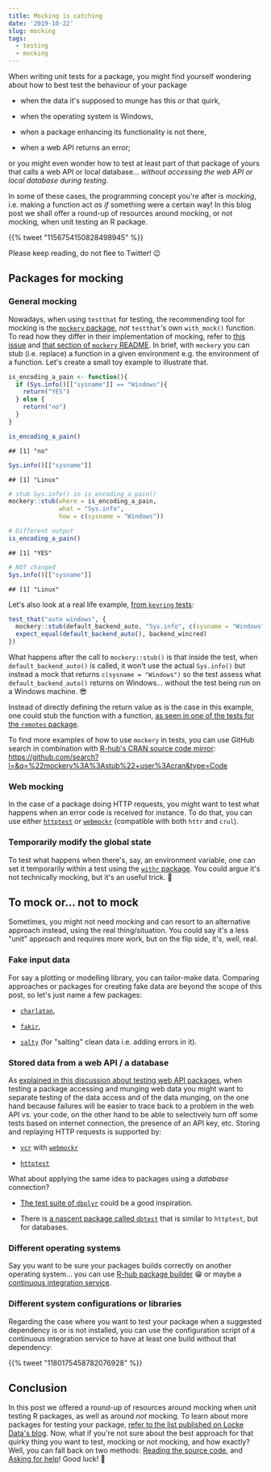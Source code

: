 ```yaml
---
title: Mocking is catching
date: '2019-10-22'
slug: mocking
tags:
  - testing
  - mocking
---
```


When writing unit tests for a package, you might find yourself wondering about how to best test the behaviour of your package 

* when the data it's supposed to munge has this or that quirk, 

* when the operating system is Windows, 

* when a package enhancing its functionality is not there,

* when a web API returns an error;

or you might even wonder how to test at least part of that package of yours that calls a web API or local database... _without accessing the web API or local database during testing_.

In some of these cases, the programming concept you're after is _mocking_, i.e. making a function act _as if_ something were a certain way! In this blog post we shall offer a round-up of resources around mocking, or not mocking, when unit testing an R package.

<!--html_preserve-->{{% tweet "1156754150828498945" %}}<!--/html_preserve-->

Please keep reading, do not flee to Twitter! :wink:

## Packages for mocking

### General mocking

Nowadays, when using `testthat` for testing, the recommending tool for mocking is the [`mockery` package](https://github.com/r-lib/mockery), _not_ `testthat`'s own `with_mock()` function. To read how they differ in their implementation of mocking, refer to [this issue](https://github.com/r-lib/mockery/issues/8#issuecomment-259005484) and [that section of `mockery` README](https://github.com/r-lib/mockery#comparison-to-with_mock). In brief, with `mockery` you can stub (i.e. replace) a function in a given environment e.g. the environment of a function. Let's create a small toy example to illustrate that.


```r
is_encoding_a_pain <- function(){
  if (Sys.info()[["sysname"]] == "Windows"){
    return("YES")
  } else {
    return("no")
  }
}

is_encoding_a_pain()
```

```
## [1] "no"
```

```r
Sys.info()[["sysname"]]
```

```
## [1] "Linux"
```

```r
# stub Sys.info() in is_encoding_a_pain()
mockery::stub(where = is_encoding_a_pain,
              what = "Sys.info", 
              how = c(sysname = "Windows"))

# Different output
is_encoding_a_pain()
```

```
## [1] "YES"
```

```r
# NOT changed
Sys.info()[["sysname"]]
```

```
## [1] "Linux"
```

Let's also look at a real life example, [from `keyring` tests](https://github.com/r-lib/keyring/blob/0cdd366dfd2e8accbf94dd43643531f6f6e1acff/tests/testthat/test-default-backend.R#L56):

```r
test_that("auto windows", {
  mockery::stub(default_backend_auto, "Sys.info", c(sysname = "Windows"))
  expect_equal(default_backend_auto(), backend_wincred)
})
```

What happens after the call to `mockery::stub()` is that inside the test, when `default_backend_auto()` is called, it won't use the actual `Sys.info()` but instead a mock that returns `c(sysname = "Windows")` so the test assess what `default_backend_auto()` returns on Windows... without the test being run on a Windows machine. :sunglasses: 

Instead of directly defining the return value as is the case in this example, one could stub the function with a function, [as seen in one of the tests for the `remotes` package](https://github.com/cran/remotes/blob/f1b3e75c162f555dec0c7ab9dba7dbf9faf69444/tests/testthat/test-install-svn.R#L78).

To find more examples of how to use `mockery` in tests, you can use GitHub search in combination with [R-hub's CRAN source code mirror](https://docs.r-hub.io/#cranatgh): https://github.com/search?l=&q=%22mockery%3A%3Astub%22+user%3Acran&type=Code 

### Web mocking

In the case of a package doing HTTP requests, you might want to test what happens when an error code is received for instance. To do that, you can use either [`httptest`](https://github.com/nealrichardson/httptest) or [`webmockr`](https://github.com/ropensci/webmockr) (compatible with both `httr` and `crul`).

### Temporarily modify the global state

To test what happens when there's, say, an environment variable, one can set it temporarily within a test using the [`withr` package](https://github.com/r-lib/withr). You could argue it's not technically mocking, but it's an useful trick. :shrug:

## To mock or... not to mock

Sometimes, you might not need _mocking_ and can resort to an alternative approach instead, using the real thing/situation. You could say it's a less "unit" approach and requires more work, but on the flip side, it's, well, real.

### Fake input data

For say a plotting or modelling library, you can tailor-make data. Comparing approaches or packages for creating fake data are beyond the scope of this post, so let's just name a few packages:

* [`charlatan`](https://docs.ropensci.org/charlatan/),

* [`fakir`](https://thinkr-open.github.io/fakir/),

* [`salty`](https://github.com/mdlincoln/salty) (for "salting" clean data i.e. adding errors in it).

### Stored data from a web API / a database

As [explained in this discussion about testing web API packages](https://discuss.ropensci.org/t/best-practices-for-testing-api-packages/460/), when testing a package accessing and munging web data you might want to separate testing of the data access and of the data munging, on the one hand because failures will be easier to trace back to a problem in the web API vs. your code, on the other hand to be able to selectively turn off some tests based on internet connection, the presence of an API key, etc. Storing and replaying HTTP requests is supported by:

* [`vcr`](https://github.com/ropensci/vcr) with [`webmockr`](https://github.com/ropensci/webmockr)

* [`httptest`](https://github.com/nealrichardson/httptest)

What about applying the same idea to packages using a _database_ connection?

* [The test suite of `dbplyr`](https://github.com/tidyverse/dbplyr/tree/master/tests) could be a good inspiration.

* There is [a nascent package called `dbtest`](https://github.com/jonkeane/dbtest/) that is similar to `httptest`, but for databases.

### Different operating systems

Say you want to be sure your packages builds correctly on another operating system... you can use [R-hub package builder](https://docs.r-hub.io) :grin: or maybe a [continuous integration service](https://devguide.ropensci.org/ci.html).

### Different system configurations or libraries

Regarding the case where you want to test your package when a suggested dependency is or is not installed, you can use the configuration script of a continuous integration service to have at least one build without that dependency:

<!--html_preserve-->{{% tweet "1180175458782076928" %}}<!--/html_preserve-->

## Conclusion

In this post we offered a round-up of resources around mocking when unit testing R packages, as well as around _not_ mocking. To learn about more packages for testing your package, [refer to the list published on Locke Data's blog](https://itsalocke.com/blog/packages-for-testing-your-r-package/). Now, what if you're not sure about the best approach for that quirky thing you want to test, mocking or not mocking, and how exactly? Well, you can fall back on two methods: [Reading the source code](/2019/04/11/r-package-devel/), and [Asking for help](/2019/05/14/read-the-source/)! Good luck! :rocket:

